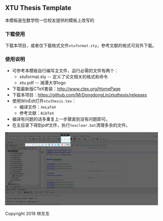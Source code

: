 ## XTU Thesis Template

本模板是在数学院一位校友提供的模板上改写的

### 下载使用

下载本项目，或者仅下载格式文件`xtuformat.sty`，参考文献的格式可另外下载。

### 使用说明

- 可参考本模板自行编写主文件，运行必需的文件有两个：
	- xtuformat.sty -- 定义了论文相关的格式和命令
	- xtu.pdf       -- 湘潭大学logo
- 下载最新版CTeX套装：http://www.ctex.org/HomePage
- 下载本项目：https://github.com/MrDongdongLin/xtuthesis/releases
- 使用WinEdt打开`xtuthesis.tex`：
	- 编译文件：`XeLaTeX`
	- 参考文献：`BibTeX`
- 编译有问题的话多重复上一步骤直到没有问题即可。
- 在主目录下得到pdf文件，执行`texclear.bat`清理多余的文件。

![latexcompile](https://github.com/MrDongdongLin/src/blob/master/weixin/latex_compile.gif)

Copyright 2018 林东东